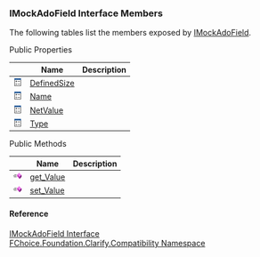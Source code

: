 ﻿### IMockAdoField Interface Members

The following tables list the members exposed by [IMockAdoField](FChoice.Foundation.Clarify.Compatibility~FChoice.Foundation.Clarify.Compatibility.IMockAdoField.md).

Public Properties

|   | Name | Description |
| --- | --- | --- |
| ![ Property](dotnetimages/Property.png) | [DefinedSize](FChoice.Foundation.Clarify.Compatibility~FChoice.Foundation.Clarify.Compatibility.IMockAdoField~DefinedSize.md) |   |
| ![ Property](dotnetimages/Property.png) | [Name](FChoice.Foundation.Clarify.Compatibility~FChoice.Foundation.Clarify.Compatibility.IMockAdoField~Name.md) |   |
| ![ Property](dotnetimages/Property.png) | [NetValue](FChoice.Foundation.Clarify.Compatibility~FChoice.Foundation.Clarify.Compatibility.IMockAdoField~NetValue.md) |   |
| ![ Property](dotnetimages/Property.png) | [Type](FChoice.Foundation.Clarify.Compatibility~FChoice.Foundation.Clarify.Compatibility.IMockAdoField~Type.md) |   |



Public Methods

|   | Name | Description |
| --- | --- | --- |
| ![ Method](dotnetimages/Method.png) | [get_Value](FChoice.Foundation.Clarify.Compatibility~FChoice.Foundation.Clarify.Compatibility.IMockAdoField~get_Value.md) |   |
| ![ Method](dotnetimages/Method.png) | [set_Value](FChoice.Foundation.Clarify.Compatibility~FChoice.Foundation.Clarify.Compatibility.IMockAdoField~set_Value.md) |   |





#### Reference

[IMockAdoField Interface](FChoice.Foundation.Clarify.Compatibility~FChoice.Foundation.Clarify.Compatibility.IMockAdoField.md)  
[FChoice.Foundation.Clarify.Compatibility Namespace](FChoice.Foundation.Clarify.Compatibility~FChoice.Foundation.Clarify.Compatibility_namespace.md)
